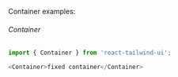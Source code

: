 Container examples:

###### Container
```js
import { Container } from 'react-tailwind-ui';

<Container>fixed container</Container>
```
